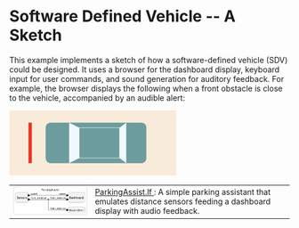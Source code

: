 # Software Defined Vehicle -- A Sketch

This example implements a sketch of how a software-defined vehicle (SDV) could be designed. It uses a browser for the dashboard display, keyboard input for user commands, and sound generation for auditory feedback. For example, the browser displays the following when a front obstacle is close to the vehicle, accompanied by an audible alert:

<img src="dashboard.png" width="300"/>

<table>
<tr>
<td> <img src="ParkingAssist.png" alt="ParkingAssist" width="400">
<td> <a href="ParkingAssist.lf"> ParkingAssist.lf </a>: A simple parking assistant that emulates distance sensors feeding a dashboard display with audio feedback.</td>
</tr>
</table>